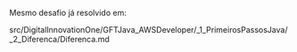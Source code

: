 Mesmo desafio já resolvido em:

src/DigitalInnovationOne/GFTJava_AWSDeveloper/_1_PrimeirosPassosJava/_2_Diferenca/Diferenca.md